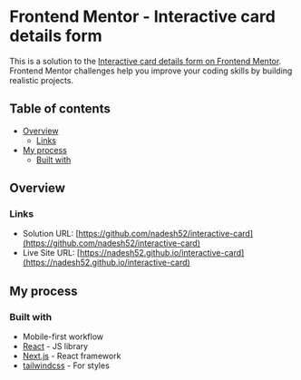 # Frontend Mentor - Interactive card details form

This is a solution to the [Interactive card details form on Frontend Mentor](https://www.frontendmentor.io/challenges/interactive-card-details-form-XpS8cKZDWw). Frontend Mentor challenges help you improve your coding skills by building realistic projects.

## Table of contents

- [Overview](#overview)
  - [Links](#links)
- [My process](#my-process)
  - [Built with](#built-with)

## Overview

### Links

- Solution URL: [https://github.com/nadesh52/interactive-card](https://github.com/nadesh52/interactive-card)
- Live Site URL: [https://nadesh52.github.io/interactive-card](https://nadesh52.github.io/interactive-card)

## My process

### Built with

- Mobile-first workflow
- [React](https://reactjs.org/) - JS library
- [Next.js](https://nextjs.org/) - React framework
- [tailwindcss](https://tailwindcss.com/) - For styles
